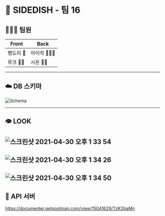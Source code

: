 # 🍱 SIDEDISH - 팀 16

## 🧑🏻‍💻 팀원

| Front | Back |
|----|----|
|팽도리 🦾| 아이작 🧑🏻‍🚒|
|루크 🧑‍🎨| 시온 🥷🏻 |

---

## ☁️ DB 스키마

![Schema](https://user-images.githubusercontent.com/46085281/116653729-ba57d500-a9c2-11eb-8c24-3bfcb5fbd278.png)

---

## 👁 LOOK

![스크린샷 2021-04-30 오후 1 33 54](https://user-images.githubusercontent.com/46085281/116654226-b4aebf00-a9c3-11eb-9eb9-94504b70800e.png)
---
![스크린샷 2021-04-30 오후 1 34 26](https://user-images.githubusercontent.com/46085281/116654239-b8424600-a9c3-11eb-944e-d7068d71b995.png)
---
![스크린샷 2021-04-30 오후 1 34 50](https://user-images.githubusercontent.com/46085281/116654242-b9737300-a9c3-11eb-8bad-e85cc330b295.png)
---

## 🎡 API 서버

https://documenter.getpostman.com/view/15041629/TzK2baMn
